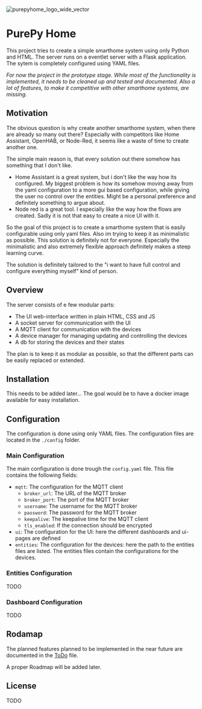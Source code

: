 ![purepyhome_logo_wide_vector](https://github.com/spmaxsp/PurePyHome/assets/75380717/4b1a52f6-60a6-4490-89a1-3d815717f442)

# PurePy Home

This project tries to create a simple smarthome system using only Python and HTML.
The server runs on a eventlet server with a Flask application. 
The sytem is completely configured using YAML files.

*For now the project in the prototype stage. While most of the functionality is implemented, it needs to be cleaned up and tested and documented.
Also a lot of features, to make it competitive with other smarthome systems, are missing.*

## Motivation
The obvious question is why create another smarthome system, when there are already so many out there? Especially with competitors like Home Assistant, OpenHAB, or Node-Red, it seems like a waste of time to create another one.

The simple main reason is, that every solution out there somehow has something that I don't like.
- Home Assistant is a great system, but i don't like the way how its configured. My biggest problem is how its somehow moving away from the yaml configuration to a more gui based configuration, while giving the user no control over the entities.
Might be a personal preference and definitely something to argue about.
- Node red is a great tool. I especially like the way how the flows are created. Sadly it is not that easy to create a nice UI with it.

So the goal of this project is to create a smarthome system that is easily configurable using only yaml files. Also im trying to keep it as minimalistic as possible.
This solution is definitely not for everyone. Especially the minimalistic and also extremely flexible approach definitely makes a steep learning curve.

The solution is definitely tailored to the "i want to have full control and configure everything myself" kind of person.

## Overview
The server consists of e few modular parts:
- The UI web-interface written in plain HTML, CSS and JS
- A socket server for communication with the UI
- A MQTT client for communication with the devices
- A device manager for managing updating and controlling the devices
- A db for storing the devices and their states

The plan is to keep it as modular as possible, so that the different parts can be easily replaced or extended.

## Installation
This needs to be added later... The goal would be to have a docker image available for easy installation.

## Configuration
The configuration is done using only YAML files. The configuration files are located in the `./config` folder.

### Main Configuration
The main configuration is done trough the `config.yaml` file. This file contains the following fields:	
- `mqtt`: The configuration for the MQTT client
    - `broker_url`: The URL of the MQTT broker
    - `broker_port`: The port of the MQTT broker
    - `username`: The username for the MQTT broker
    - `password`: The password for the MQTT broker
    - `keepalive`: The keepalive time for the MQTT client
    - `tls_enabled`: If the connection should be encrypted
- `ui`: The configuration for the UI:
    here the different dashboards and ui-pages are defined
- `entities`: The configuration for the devices: 
    here the path to the entities files are listed. The entities files contain the configurations for the devices.

### Entities Configuration
TODO

### Dashboard Configuration
TODO

## Rodamap
 The planned features planned to be implemented in the near future are documented in the [ToDo](./ToDo.md) file.

 A proper Roadmap will be added later.

## License
TODO
